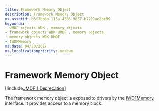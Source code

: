 ```yaml
---
title: Framework Memory Object
description: Framework Memory Object
ms.assetid: b5f7bb8b-115a-4536-9857-b7229ae2ec99
keywords:
- UMDF objects WDK , memory objects
- framework objects WDK UMDF , memory objects
- memory objects WDK UMDF
- IWDFMemory
ms.date: 04/20/2017
ms.localizationpriority: medium
---
```


# Framework Memory Object


[!include[UMDF 1 Deprecation](../includes/umdf-1-deprecation.md)]

The framework memory object is exposed to drivers by the [IWDFMemory](/windows-hardware/drivers/ddi/wudfddi/nn-wudfddi-iwdfmemory) interface. It provides access to a memory block.

 

